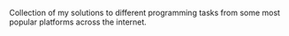 Collection of my solutions to different programming tasks from some most popular platforms across the internet.
